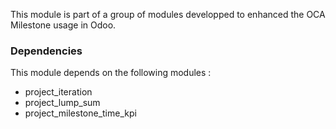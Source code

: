 This module is part of a group of modules developped to enhanced the OCA Milestone usage in Odoo.

### Dependencies
This module depends on the following modules :
- project_iteration
- project_lump_sum
- project_milestone_time_kpi
